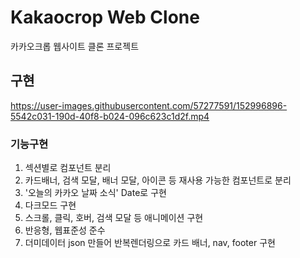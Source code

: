 # Kakaocrop Web Clone 

카카오크롭 웹사이트 클론 프로젝트

## 구현
https://user-images.githubusercontent.com/57277591/152996896-5542c031-190d-40f8-b024-096c623c1d2f.mp4

### 기능구현
1. 섹션별로 컴포넌트 분리
2. 카드배너, 검색 모달, 배너 모달, 아이콘 등 재사용 가능한 컴포넌트로 분리
3. '오늘의 카카오 날짜 소식' Date로 구현
4. 다크모드 구현
5. 스크롤, 클릭, 호버, 검색 모달 등 애니메이션 구현
6. 반응형, 웹표준성 준수
7. 더미데이터 json 만들어 반복렌더링으로 카드 배너, nav, footer 구현
